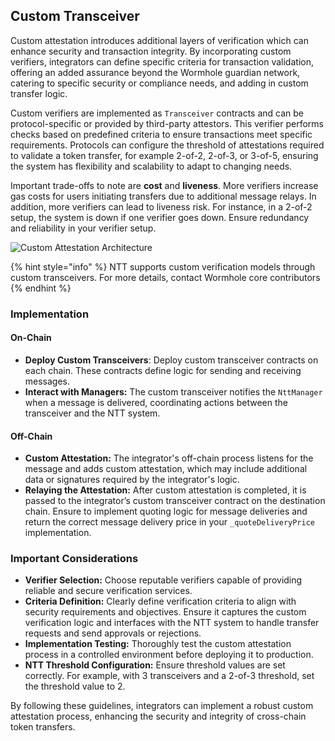 ## Custom Transceiver

Custom attestation introduces additional layers of verification which can enhance security and transaction integrity. By incorporating custom verifiers, integrators can define specific criteria for transaction validation, offering an added assurance beyond the Wormhole guardian network, catering to specific security or compliance needs, and adding in custom transfer logic.

Custom verifiers are implemented as `Transceiver` contracts and can be protocol-specific or provided by third-party attestors. This verifier performs checks based on predefined criteria to ensure transactions meet specific requirements. Protocols can configure the threshold of attestations required to validate a token transfer, for example 2-of-2, 2-of-3, or 3-of-5, ensuring the system has flexibility and scalability to adapt to changing needs.
    
Important trade-offs to note are **cost** and **liveness**. More verifiers increase gas costs for users initiating transfers due to additional message relays. In addition, more verifiers can lead to liveness risk. For instance, in a 2-of-2 setup, the system is down if one verifier goes down. Ensure redundancy and reliability in your verifier setup.

![Custom Attestation Architecture](https://images.ctfassets.net/n8aw1cra6v98/gR9UaleOCChELDo0qXgSi/8a250958517a7fa253d703141875caee/Graph-1.webp)

{% hint style="info" %} 
    NTT supports custom verification models through custom transceivers. For more details, contact Wormhole core contributors 
{% endhint %} 

### Implementation

#### On-Chain
    
*    **Deploy Custom Transceivers**: Deploy custom transceiver contracts on each chain. These contracts define logic for sending and receiving messages.
*    **Interact with Managers:** The custom transceiver notifies the `NttManager` when a message is delivered, coordinating actions between the transceiver and the NTT system.

#### Off-Chain

*    **Custom Attestation:** The integrator's off-chain process listens for the message and adds custom attestation, which may include additional data or signatures required by the integrator's logic.
*    **Relaying the Attestation:** After custom attestation is completed, it is passed to the integrator’s custom transceiver contract on the destination chain. Ensure to implement quoting logic for message deliveries and return the correct message delivery price in your `_quoteDeliveryPrice` implementation.

### Important Considerations

*   **Verifier Selection:** Choose reputable verifiers capable of providing reliable and secure verification services.
*   **Criteria Definition:** Clearly define verification criteria to align with security requirements and objectives. Ensure it captures the custom verification logic and interfaces with the NTT system to handle transfer requests and send approvals or rejections.
*   **Implementation Testing:** Thoroughly test the custom attestation process in a controlled environment before deploying it to production.
*   **NTT Threshold Configuration:** Ensure threshold values are set correctly. For example, with 3 transceivers and a 2-of-3 threshold, set the threshold value to 2.

By following these guidelines, integrators can implement a robust custom attestation process, enhancing the security and integrity of cross-chain token transfers.